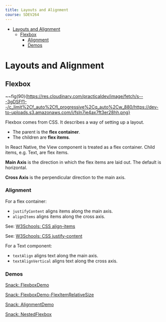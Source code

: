 ```yaml
---
title: Layouts and Alignment
course: SDEV264
---
```


<!-- [Layouts and Alignment](#layouts-and-alignment)
  - [Safe Area](#safe-area)
https://reactnavigation.org/docs/handling-safe-area
  - [Flexbox](#flexbox)
    - [Flex Direction](#flex-direction)
    - [Justify Content](#justify-content)
    - [Align Items](#align-items)
    - [Flex Wrap](#flex-wrap)

    - flexbox is the CONTAINER
    - the things in it are FLEX ITEMS
    - main axis vs cross axis
    - relative widths (flex: 1, e.g. take up 1/4 of screen)...

    - The outermost container of App.tsx _is a flexbox container_...
    - That is why we can use `flex: 1` on the View component to make it take up the whole screen.

    - To center actual text use textAlign and textAlignVertical (as opposed to justifyContent and alignItems)
-->

- [Layouts and Alignment](#layouts-and-alignment)
  - [Flexbox](#flexbox)
    - [Alignment](#alignment)
    - [Demos](#demos)

# Layouts and Alignment

## Flexbox

~~fig(90){https://res.cloudinary.com/practicaldev/image/fetch/s---3gDSFf1--/c_limit%2Cf_auto%2Cfl_progressive%2Cq_auto%2Cw_880/https://dev-to-uploads.s3.amazonaws.com/i/fsln7je4ax7ft3er28hh.png}

Flexbox comes from CSS. It describes a way of setting up a layout.

- The parent is the **flex container**.
- The children are **flex items**.

In React Native, the View component is treated as a flex container. Child items, e.g. Text, are flex items.

**Main Axis** is the direction in which the flex items are laid out. The default is horizontal.

**Cross Axis** is the perpendicular direction to the main axis.

### Alignment

For a flex container:

- `justifyContent` aligns items along the main axis.
- `alignItems` aligns items along the cross axis.

See: [W3Schools: CSS align-items](https://www.w3schools.com/cssref/playdemo.php?filename=playcss_align-items)

See: [W3Schools: CSS justify-content](https://www.w3schools.com/cssref/playdemo.php?filename=playcss_justify-content)

For a Text component:

- `textAlign` aligns text along the main axis.
- `textAlignVertical` aligns text along the cross axis.

### Demos

[Snack: FlexboxDemo](https://snack.expo.dev/@mpjovanovich/flexboxdemo)

[Snack: FlexboxDemo-FlexItemRelativeSize](https://snack.expo.dev/@mpjovanovich/flexboxdemo-flexitemrelativesize)

[Snack: AlignmentDemo](https://snack.expo.dev/@mpjovanovich/alignmentdemo)

[Snack: NestedFlexbox](https://snack.expo.dev/@mpjovanovich/nestedflexbox)
